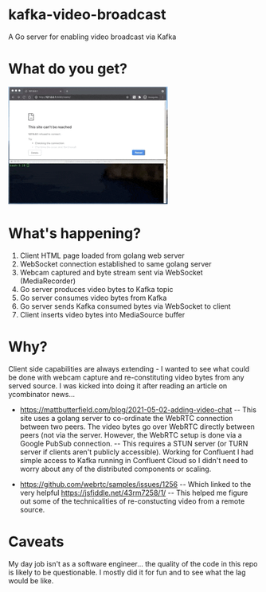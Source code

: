 # kafka-video-broadcast
A Go server for enabling video broadcast via Kafka

# What do you get?
![Video over websocket and Kafka](kafka-websocket-video-shrunk.gif)

# What's happening?
1. Client HTML page loaded from golang web server
1. WebSocket connection established to same golang server
1. Webcam captured and byte stream sent via WebSocket (MediaRecorder)
1. Go server produces video bytes to Kafka topic
1. Go server consumes video bytes from Kafka
1. Go server sends Kafka consumed bytes via WebSocket to client
1. Client inserts video bytes into MediaSource buffer

# Why?
Client side capabilities are always extending - I wanted to see what could be done with webcam capture and re-constituting video bytes from any served source. I was kicked into doing it after reading an article on ycombinator news...

- https://mattbutterfield.com/blog/2021-05-02-adding-video-chat
-- This site uses a golang server to co-ordinate the WebRTC connection between two peers. The video bytes go over WebRTC directly between peers (not via the server. However, the WebRTC setup is done via a Google PubSub connection.
-- This requires a STUN server (or TURN server if clients aren't publicly accessible). Working for Confluent I had simple access to Kafka running in Confluent Cloud so I didn't need to worry about any of the distributed components or scaling.

- https://github.com/webrtc/samples/issues/1256
-- Which linked to the very helpful https://jsfiddle.net/43rm7258/1/
-- This helped me figure out some of the technicalities of re-constucting video from a remote source.

# Caveats
My day job isn't as a software engineer... the quality of the code in this repo is likely to be questionable. I mostly did it for fun and to see what the lag would be like.